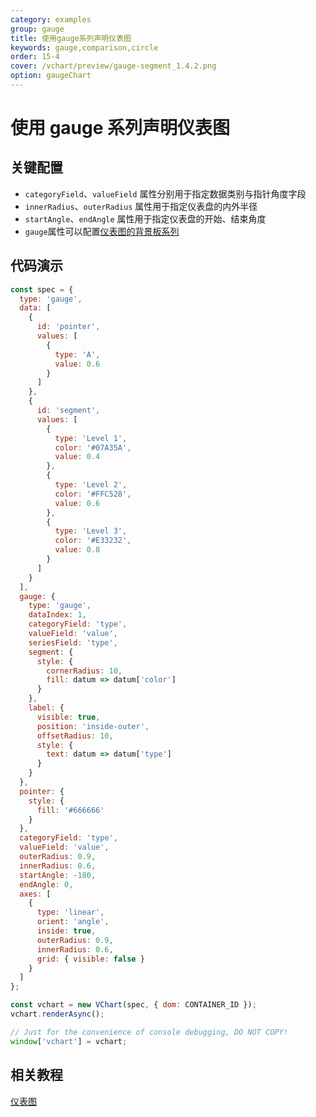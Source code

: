 ```yaml
---
category: examples
group: gauge
title: 使用gauge系列声明仪表图
keywords: gauge,comparison,circle
order: 15-4
cover: /vchart/preview/gauge-segment_1.4.2.png
option: gaugeChart
---
```


# 使用 gauge 系列声明仪表图

## 关键配置

- `categoryField`、`valueField` 属性分别用于指定数据类别与指针角度字段
- `innerRadius`、`outerRadius` 属性用于指定仪表盘的内外半径
- `startAngle`、`endAngle` 属性用于指定仪表盘的开始、结束角度
- `gauge`属性可以配置[仪表图的背景板系列](../../option/gaugeChart#gauge)

## 代码演示

```javascript livedemo
const spec = {
  type: 'gauge',
  data: [
    {
      id: 'pointer',
      values: [
        {
          type: 'A',
          value: 0.6
        }
      ]
    },
    {
      id: 'segment',
      values: [
        {
          type: 'Level 1',
          color: '#07A35A',
          value: 0.4
        },
        {
          type: 'Level 2',
          color: '#FFC528',
          value: 0.6
        },
        {
          type: 'Level 3',
          color: '#E33232',
          value: 0.8
        }
      ]
    }
  ],
  gauge: {
    type: 'gauge',
    dataIndex: 1,
    categoryField: 'type',
    valueField: 'value',
    seriesField: 'type',
    segment: {
      style: {
        cornerRadius: 10,
        fill: datum => datum['color']
      }
    },
    label: {
      visible: true,
      position: 'inside-outer',
      offsetRadius: 10,
      style: {
        text: datum => datum['type']
      }
    }
  },
  pointer: {
    style: {
      fill: '#666666'
    }
  },
  categoryField: 'type',
  valueField: 'value',
  outerRadius: 0.9,
  innerRadius: 0.6,
  startAngle: -180,
  endAngle: 0,
  axes: [
    {
      type: 'linear',
      orient: 'angle',
      inside: true,
      outerRadius: 0.9,
      innerRadius: 0.6,
      grid: { visible: false }
    }
  ]
};

const vchart = new VChart(spec, { dom: CONTAINER_ID });
vchart.renderAsync();

// Just for the convenience of console debugging, DO NOT COPY!
window['vchart'] = vchart;
```

## 相关教程

[仪表图](link)
